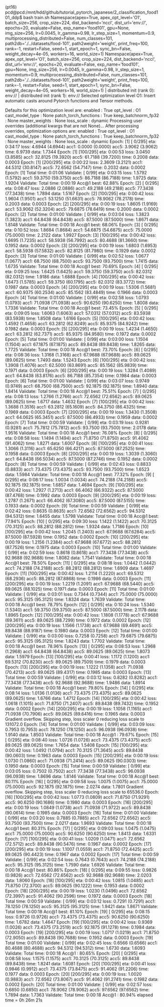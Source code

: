 (pt16) pcd@pcd:/mnt/hdd/github/tutorial_pytorch_japanese/2_classification_food101_ddp$ bash train.sh Namespace(apex=True, apex_opt_level='O1', batch_size=256, crop_size=224, dist_backend='nccl', dist_url='env://', epochs=20, evaluate=False, exp_name='food101', gpu=None, img_size=256, lr=0.0045, lr_gamma=0.98, lr_step_size=1, momentum=0.9, multiprocessing_distributed=False, num_classes=101, path2db='./../datasets/food-101', path2weight='weight', print_freq=100, rank=-1, restart=False, seed=1, start_epoch=1, sync_bn=False, weight_decay=4e-05, workers=16, world_size=1)
Namespace(apex=True, apex_opt_level='O1', batch_size=256, crop_size=224, dist_backend='nccl', dist_url='env://', epochs=20, evaluate=False, exp_name='food101', gpu=None, img_size=256, lr=0.0045, lr_gamma=0.98, lr_step_size=1, momentum=0.9, multiprocessing_distributed=False, num_classes=101, path2db='./../datasets/food-101', path2weight='weight', print_freq=100, rank=-1, restart=False, seed=1, start_epoch=1, sync_bn=False, weight_decay=4e-05, workers=16, world_size=1)
| distributed init (rank 0): env://
| distributed init (rank 1): env://
Selected optimization level O1:  Insert automatic casts around Pytorch functions and Tensor methods.

Defaults for this optimization level are:
enabled                : True
opt_level              : O1
cast_model_type        : None
patch_torch_functions  : True
keep_batchnorm_fp32    : None
master_weights         : None
loss_scale             : dynamic
Processing user overrides (additional kwargs that are not None)...
After processing overrides, optimization options are:
enabled                : True
opt_level              : O1
cast_model_type        : None
patch_torch_functions  : True
keep_batchnorm_fp32    : None
master_weights         : None
loss_scale             : dynamic
Epoch: [1] [  0/295] eta: 0:34:17 loss: 4.6944 (4.6944) acc1: 0.0000 (0.0000) acc5: 3.9062 (3.9062) time: 6.9739 data: 1.7344
Epoch: [1] [100/295] eta: 0:00:53 loss: 3.0450 (3.8585) acc1: 32.8125 (19.3920) acc5: 61.7188 (39.7200) time: 0.2008 data: 0.0003
Epoch: [1] [200/295] eta: 0:00:22 loss: 2.3609 (3.2121) acc1: 44.5312 (30.8147) acc5: 72.6562 (54.7147) time: 0.2032 data: 0.0002
Epoch: [1] Total time: 0:01:06
Validate:  [ 0/99]  eta: 0:03:15  loss: 1.5792 (1.5792)  acc1: 59.3750 (59.3750)  acc5: 86.7188 (86.7188)  time: 1.9725  data: 1.9204
Validate: Total time: 0:00:19
Acc@1 best:  62.88%
Epoch: [2] [  0/295] eta: 0:08:47 loss: 2.0886 (2.0886) acc1: 49.2188 (49.2188) acc5: 77.3438 (77.3438) time: 1.7894 data: 1.5167
Epoch: [2] [100/295] eta: 0:00:42 loss: 1.9604 (1.9501) acc1: 53.1250 (51.6631) acc5: 78.9062 (78.2178) time: 0.2003 data: 0.0003
Epoch: [2] [200/295] eta: 0:00:19 loss: 1.8605 (1.9169) acc1: 53.9062 (52.3204) acc5: 79.6875 (78.6419) time: 0.2000 data: 0.0002
Epoch: [2] Total time: 0:01:00
Validate:  [ 0/99]  eta: 0:03:04  loss: 1.3823 (1.3823)  acc1: 64.8438 (64.8438)  acc5: 87.5000 (87.5000)  time: 1.8671  data: 1.8148
Validate: Total time: 0:00:18
Acc@1 best:  68.06%
Epoch: [3] [  0/295] eta: 0:10:52 loss: 1.8684 (1.8684) acc1: 54.6875 (54.6875) acc5: 75.0000 (75.0000) time: 2.2122 data: 1.9927
Epoch: [3] [100/295] eta: 0:00:42 loss: 1.6695 (1.7235) acc1: 58.5938 (56.7992) acc5: 80.4688 (81.3660) time: 0.1952 data: 0.0002
Epoch: [3] [200/295] eta: 0:00:19 loss: 1.6803 (1.6953) acc1: 58.5938 (57.5832) acc5: 82.8125 (81.7980) time: 0.1929 data: 0.0002
Epoch: [3] Total time: 0:01:00
Validate:  [ 0/99]  eta: 0:02:52  loss: 1.0677 (1.0677)  acc1: 68.7500 (68.7500)  acc5: 93.7500 (93.7500)  time: 1.7415  data: 1.6735
Validate: Total time: 0:00:18
Acc@1 best:  70.69%
Epoch: [4] [  0/295] eta: 0:09:25 loss: 1.6425 (1.6425) acc1: 59.3750 (59.3750) acc5: 82.0312 (82.0312) time: 1.9186 data: 1.6888
Epoch: [4] [100/295] eta: 0:00:42 loss: 1.6473 (1.5785) acc1: 59.3750 (60.1795) acc5: 82.0312 (83.3772) time: 0.1987 data: 0.0003
Epoch: [4] [200/295] eta: 0:00:19 loss: 1.5306 (1.5681) acc1: 60.9375 (60.2534) acc5: 85.1562 (83.4849) time: 0.1966 data: 0.0003
Epoch: [4] Total time: 0:01:00
Validate:  [ 0/99]  eta: 0:02:58  loss: 1.0793 (1.0793)  acc1: 71.0938 (71.0938)  acc5: 90.6250 (90.6250)  time: 1.8008  data: 1.7336
Validate: Total time: 0:00:18
Acc@1 best:  73.45%
Epoch: [5] [  0/295] eta: 0:09:05 loss: 1.6063 (1.6063) acc1: 57.0312 (57.0312) acc5: 83.5938 (83.5938) time: 1.8508 data: 1.6166
Epoch: [5] [100/295] eta: 0:00:42 loss: 1.4592 (1.4658) acc1: 63.2812 (62.8249) acc5: 85.9375 (84.9242) time: 0.1982 data: 0.0003
Epoch: [5] [200/295] eta: 0:00:19 loss: 1.4234 (1.4650) acc1: 63.2812 (62.7371) acc5: 85.9375 (84.9580) time: 0.1972 data: 0.0002
Epoch: [5] Total time: 0:01:00
Validate:  [ 0/99]  eta: 0:03:00  loss: 1.1504 (1.1504)  acc1: 67.1875 (67.1875)  acc5: 89.8438 (89.8438)  time: 1.8265  data: 1.7725
Validate: Total time: 0:00:18
Acc@1 best:  73.70%
Epoch: [6] [  0/295] eta: 0:08:36 loss: 1.3168 (1.3168) acc1: 67.9688 (67.9688) acc5: 89.0625 (89.0625) time: 1.7493 data: 1.5243
Epoch: [6] [100/295] eta: 0:00:42 loss: 1.3908 (1.4076) acc1: 62.5000 (63.8691) acc5: 85.1562 (85.9839) time: 0.1971 data: 0.0003
Epoch: [6] [200/295] eta: 0:00:19 loss: 1.3284 (1.4089) acc1: 64.8438 (63.8176) acc5: 86.7188 (85.7354) time: 0.1984 data: 0.0003
Epoch: [6] Total time: 0:01:00
Validate:  [ 0/99]  eta: 0:03:07  loss: 0.9749 (0.9749)  acc1: 68.7500 (68.7500)  acc5: 92.1875 (92.1875)  time: 1.8940  data: 1.8414
Validate: Total time: 0:00:18
Acc@1 best:  75.51%
Epoch: [7] [  0/295] eta: 0:08:13 loss: 1.2766 (1.2766) acc1: 72.6562 (72.6562) acc5: 89.0625 (89.0625) time: 1.6717 data: 1.4632
Epoch: [7] [100/295] eta: 0:00:42 loss: 1.3688 (1.3516) acc1: 63.2812 (65.1609) acc5: 84.3750 (86.4325) time: 0.1969 data: 0.0003
Epoch: [7] [200/295] eta: 0:00:19 loss: 1.3430 (1.3508) acc1: 64.0625 (65.3451) acc5: 87.5000 (86.4933) time: 0.1959 data: 0.0002
Epoch: [7] Total time: 0:00:59
Validate:  [ 0/99]  eta: 0:03:19  loss: 0.9281 (0.9281)  acc1: 75.7812 (75.7812)  acc5: 93.7500 (93.7500)  time: 2.0178  data: 1.9516
Validate: Total time: 0:00:18
Acc@1 best:  76.08%
Epoch: [8] [  0/295] eta: 0:08:58 loss: 1.1494 (1.1494) acc1: 71.8750 (71.8750) acc5: 91.4062 (91.4062) time: 1.8271 data: 1.6007
Epoch: [8] [100/295] eta: 0:00:41 loss: 1.3066 (1.3116) acc1: 65.6250 (66.4217) acc5: 87.5000 (87.2525) time: 0.1958 data: 0.0003
Epoch: [8] [200/295] eta: 0:00:19 loss: 1.3039 (1.3060) acc1: 64.8438 (66.5034) acc5: 87.5000 (87.2746) time: 0.1952 data: 0.0002
Epoch: [8] Total time: 0:00:59
Validate:  [ 0/99]  eta: 0:02:43  loss: 0.8833 (0.8833)  acc1: 73.4375 (73.4375)  acc5: 93.7500 (93.7500)  time: 1.6523  data: 1.5984
Validate: Total time: 0:00:18
Acc@1 best:  77.32%
Epoch: [9] [  0/295] eta: 0:08:17 loss: 1.0034 (1.0034) acc1: 74.2188 (74.2188) acc5: 92.1875 (92.1875) time: 1.6857 data: 1.4694
Epoch: [9] [100/295] eta: 0:00:42 loss: 1.2927 (1.2713) acc1: 66.4062 (66.9322) acc5: 87.5000 (87.4768) time: 0.1992 data: 0.0003
Epoch: [9] [200/295] eta: 0:00:19 loss: 1.2787 (1.2671) acc1: 66.4062 (67.3080) acc5: 87.5000 (87.5155) time: 0.1933 data: 0.0002
Epoch: [9] Total time: 0:00:59
Validate:  [ 0/99]  eta: 0:02:42  loss: 0.8635 (0.8635)  acc1: 72.6562 (72.6562)  acc5: 94.5312 (94.5312)  time: 1.6455  data: 1.5798
Validate: Total time: 0:00:18
Acc@1 best:  77.94%
Epoch: [10] [  0/295] eta: 0:09:30 loss: 1.1422 (1.1422) acc1: 70.3125 (70.3125) acc5: 88.2812 (88.2812) time: 1.9324 data: 1.7186
Epoch: [10] [100/295] eta: 0:00:42 loss: 1.2045 (1.2403) acc1: 67.9688 (67.6284) acc5: 87.5000 (87.5928) time: 0.1952 data: 0.0002
Epoch: [10] [200/295] eta: 0:00:19 loss: 1.2156 (1.2384) acc1: 67.9688 (67.6772) acc5: 88.2812 (87.7526) time: 0.1975 data: 0.0003
Epoch: [10] Total time: 0:01:00
Validate:  [ 0/99]  eta: 0:02:59  loss: 0.8618 (0.8618)  acc1: 77.3438 (77.3438)  acc5: 92.9688 (92.9688)  time: 1.8082  data: 1.7541
Validate: Total time: 0:00:18
Acc@1 best:  78.50%
Epoch: [11] [  0/295] eta: 0:08:18 loss: 1.0442 (1.0442) acc1: 74.2188 (74.2188) acc5: 88.2812 (88.2812) time: 1.6909 data: 1.4697
Epoch: [11] [100/295] eta: 0:00:42 loss: 1.2114 (1.2220) acc1: 69.5312 (68.2936) acc5: 88.2812 (87.8868) time: 0.1986 data: 0.0003
Epoch: [11] [200/295] eta: 0:00:19 loss: 1.2219 (1.2091) acc1: 67.9688 (68.5440) acc5: 89.0625 (88.1025) time: 0.1971 data: 0.0003
Epoch: [11] Total time: 0:01:00
Validate:  [ 0/99]  eta: 0:03:01  loss: 0.7344 (0.7344)  acc1: 75.0000 (75.0000)  acc5: 95.3125 (95.3125)  time: 1.8324  data: 1.7639
Validate: Total time: 0:00:18
Acc@1 best:  78.79%
Epoch: [12] [  0/295] eta: 0:10:24 loss: 1.5340 (1.5340) acc1: 59.3750 (59.3750) acc5: 87.5000 (87.5000) time: 2.1178 data: 1.8965
Epoch: [12] [100/295] eta: 0:00:42 loss: 1.1808 (1.1778) acc1: 67.9688 (69.3611) acc5: 89.0625 (88.7299) time: 0.1972 data: 0.0002
Epoch: [12] [200/295] eta: 0:00:19 loss: 1.1566 (1.1738) acc1: 67.9688 (69.4691) acc5: 89.8438 (88.9187) time: 0.1980 data: 0.0003
Epoch: [12] Total time: 0:01:00
Validate:  [ 0/99]  eta: 0:03:00  loss: 0.7258 (0.7258)  acc1: 79.6875 (79.6875)  acc5: 95.3125 (95.3125)  time: 1.8243  data: 1.7702
Validate: Total time: 0:00:18
Acc@1 best:  78.96%
Epoch: [13] [  0/295] eta: 0:08:53 loss: 1.2968 (1.2968) acc1: 64.8438 (64.8438) acc5: 89.0625 (89.0625) time: 1.8073 data: 1.5979
Epoch: [13] [100/295] eta: 0:00:41 loss: 1.1172 (1.1200) acc1: 69.5312 (70.8230) acc5: 89.0625 (89.7509) time: 0.1979 data: 0.0003
Epoch: [13] [200/295] eta: 0:00:19 loss: 1.1222 (1.1358) acc1: 71.0938 (70.4213) acc5: 89.0625 (89.4317) time: 0.1985 data: 0.0003
Epoch: [13] Total time: 0:00:59
Validate:  [ 0/99]  eta: 0:03:12  loss: 0.8282 (0.8282)  acc1: 77.3438 (77.3438)  acc5: 92.9688 (92.9688)  time: 1.9486  data: 1.8914
Validate: Total time: 0:00:18
Acc@1 best:  79.80%
Epoch: [14] [  0/295] eta: 0:08:14 loss: 1.0136 (1.0136) acc1: 73.4375 (73.4375) acc5: 89.0625 (89.0625) time: 1.6766 data: 1.4712
Epoch: [14] [100/295] eta: 0:00:42 loss: 1.0618 (1.1015) acc1: 71.8750 (71.2407) acc5: 89.8438 (89.7432) time: 0.1952 data: 0.0002
Epoch: [14] [200/295] eta: 0:00:19 loss: 1.1058 (1.1165) acc1: 71.0938 (70.7906) acc5: 89.0625 (89.6416) time: 0.1965 data: 0.0003
Gradient overflow.  Skipping step, loss scaler 0 reducing loss scale to 131072.0
Epoch: [14] Total time: 0:01:00
Validate:  [ 0/99]  eta: 0:03:09  loss: 0.7953 (0.7953)  acc1: 78.1250 (78.1250)  acc5: 96.0938 (96.0938)  time: 1.9140  data: 1.8503
Validate: Total time: 0:00:18
Acc@1 :  79.67%
Epoch: [15] [  0/295] eta: 0:08:40 loss: 1.0726 (1.0726) acc1: 73.4375 (73.4375) acc5: 89.0625 (89.0625) time: 1.7654 data: 1.5408
Epoch: [15] [100/295] eta: 0:00:42 loss: 1.0492 (1.0794) acc1: 70.3125 (71.3645) acc5: 89.8438 (90.0603) time: 0.1963 data: 0.0003
Epoch: [15] [200/295] eta: 0:00:19 loss: 1.0730 (1.0860) acc1: 71.0938 (71.2414) acc5: 89.0625 (90.0303) time: 0.1950 data: 0.0003
Epoch: [15] Total time: 0:00:59
Validate:  [ 0/99]  eta: 0:03:05  loss: 0.7502 (0.7502)  acc1: 77.3438 (77.3438)  acc5: 96.0938 (96.0938)  time: 1.8696  data: 1.8146
Validate: Total time: 0:00:18
Acc@1 best:  80.11%
Epoch: [16] [  0/295] eta: 0:09:58 loss: 1.0075 (1.0075) acc1: 75.0000 (75.0000) acc5: 92.1875 (92.1875) time: 2.0274 data: 1.7801
Gradient overflow.  Skipping step, loss scaler 0 reducing loss scale to 65536.0
Epoch: [16] [100/295] eta: 0:00:42 loss: 1.0773 (1.0809) acc1: 71.8750 (71.9291) acc5: 90.6250 (90.1686) time: 0.1980 data: 0.0003
Epoch: [16] [200/295] eta: 0:00:19 loss: 1.0849 (1.0738) acc1: 71.0938 (71.9722) acc5: 89.8438 (90.0614) time: 0.1985 data: 0.0003
Epoch: [16] Total time: 0:01:00
Validate:  [ 0/99]  eta: 0:03:20  loss: 0.7885 (0.7885)  acc1: 72.6562 (72.6562)  acc5: 93.7500 (93.7500)  time: 2.0217  data: 1.9693
Validate: Total time: 0:00:18
Acc@1 best:  80.31%
Epoch: [17] [  0/295] eta: 0:09:03 loss: 1.0475 (1.0475) acc1: 75.0000 (75.0000) acc5: 90.6250 (90.6250) time: 1.8413 data: 1.6331
Epoch: [17] [100/295] eta: 0:00:41 loss: 1.0209 (1.0471) acc1: 72.6562 (72.5712) acc5: 89.8438 (90.5476) time: 0.1967 data: 0.0002
Epoch: [17] [200/295] eta: 0:00:19 loss: 1.1007 (1.0559) acc1: 71.8750 (72.4425) acc5: 89.0625 (90.4423) time: 0.1967 data: 0.0002
Epoch: [17] Total time: 0:00:59
Validate:  [ 0/99]  eta: 0:02:54  loss: 0.7643 (0.7643)  acc1: 74.2188 (74.2188)  acc5: 95.3125 (95.3125)  time: 1.7590  data: 1.6926
Validate: Total time: 0:00:18
Acc@1 best:  80.86%
Epoch: [18] [  0/295] eta: 0:09:55 loss: 0.9826 (0.9826) acc1: 72.6562 (72.6562) acc5: 92.9688 (92.9688) time: 2.0203 data: 1.8060
Epoch: [18] [100/295] eta: 0:00:42 loss: 1.0815 (1.0485) acc1: 71.8750 (72.3700) acc5: 89.0625 (90.1222) time: 0.1953 data: 0.0002
Epoch: [18] [200/295] eta: 0:00:19 loss: 1.0230 (1.0496) acc1: 72.6562 (72.3997) acc5: 91.4062 (90.2596) time: 0.1972 data: 0.0003
Epoch: [18] Total time: 0:00:59
Validate:  [ 0/99]  eta: 0:03:12  loss: 0.7291 (0.7291)  acc1: 78.1250 (78.1250)  acc5: 95.3125 (95.3125)  time: 1.9421  data: 1.8671
Validate: Total time: 0:00:18
Acc@1 best:  81.10%
Epoch: [19] [  0/295] eta: 0:08:15 loss: 0.9726 (0.9726) acc1: 73.4375 (73.4375) acc5: 90.6250 (90.6250) time: 1.6782 data: 1.4647
Epoch: [19] [100/295] eta: 0:00:42 loss: 0.9369 (1.0026) acc1: 73.4375 (73.2519) acc5: 92.1875 (91.1278) time: 0.1984 data: 0.0003
Epoch: [19] [200/295] eta: 0:00:19 loss: 1.0717 (1.0219) acc1: 71.8750 (72.9050) acc5: 89.8438 (90.7688) time: 0.1952 data: 0.0003
Epoch: [19] Total time: 0:01:00
Validate:  [ 0/99]  eta: 0:02:45  loss: 0.6566 (0.6566)  acc1: 80.4688 (80.4688)  acc5: 94.5312 (94.5312)  time: 1.6730  data: 1.6093
Validate: Total time: 0:00:18
Acc@1 :  80.65%
Epoch: [20] [  0/295] eta: 0:08:58 loss: 1.1575 (1.1575) acc1: 70.3125 (70.3125) acc5: 89.8438 (89.8438) time: 1.8241 data: 1.6081
Epoch: [20] [100/295] eta: 0:00:41 loss: 0.9846 (0.9912) acc1: 73.4375 (73.8475) acc5: 91.4062 (91.2206) time: 0.1977 data: 0.0003
Epoch: [20] [200/295] eta: 0:00:19 loss: 1.0020 (0.9883) acc1: 72.6562 (73.8067) acc5: 91.4062 (91.2741) time: 0.1982 data: 0.0002
Epoch: [20] Total time: 0:01:00
Validate:  [ 0/99]  eta: 0:02:57  loss: 0.6850 (0.6850)  acc1: 78.9062 (78.9062)  acc5: 97.6562 (97.6562)  time: 1.7894  data: 1.7363
Validate: Total time: 0:00:18
Acc@1 :  80.94%
elapsed time = 0h 26m 21s
